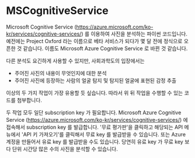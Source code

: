 # MSCognitiveService

Microsoft Cognitive Service (<https://azure.microsoft.com/ko-kr/services/cognitive-services/>) 를 이용하여 사진을 분석하는 파이썬 코드입니다. 예전에는 Project Oxford 라는 이름으로 베타 서비스가 되다가 몇 달 전에 정식으로 오픈한 것 같습니다. 이름도 Microsoft Azure Cognitive Service 로 바뀐 것 같습니다.

다른 분석도 요긴하게 사용할 수 있지만, 사회과학도의 입장에서는 

- 주어진 사진의 내용이 무엇인지에 대한 분석
- 주어진 사진에 등장하는 사람의 얼굴 탐지 및 탐지된 얼굴에 표현된 감정 추출

이상의 두 가지 작업이 가장 유용할 듯 싶습니다. 따라서 위 뒤 작업을 수행할 수 있는 코드를 첨부합니다.

두 작업 모두 일단 subscription key 가 필요합니다. Microsoft Azure Cognitive Service (<https://azure.microsoft.com/ko-kr/services/cognitive-services/>) 에 접속해서 subscription key 를 발급합니다. '무료 평가판'을 클릭하고 해당되는 API 메뉴에서 'API 키 가져오기'를 클릭해서 무료 key 를 발급받을 수 있습니다. 또는 Azure 계정을 만들어서 유료 key 를 발급받을 수도 있습니다. 당연히 유료 key 가 무료 key 보다 단위 시간당 많은 수의 사진을 분석할 수 있습니다.

